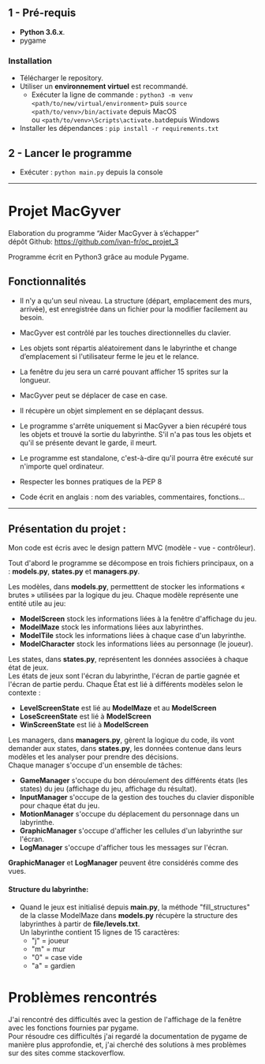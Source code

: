 ## 1 - Pré-requis
*  **Python 3.6.x**.
* pygame

### Installation 
* Télécharger le repository.
* Utiliser un **environnement virtuel** est recommandé.
    * Exécuter la ligne de commande : `python3 -m venv <path/to/new/virtual/environment>`
    puis `source <path/to/venv>/bin/activate` depuis MacOS  
    ou `<path/to/venv>\Scripts\activate.bat`depuis Windows
* Installer les dépendances : `pip install -r requirements.txt`

## 2 - Lancer le programme 
* Exécuter : `python main.py`  depuis la console

--------

# Projet MacGyver
Elaboration  du programme “Aider MacGyver à s’échapper”  
dépôt Github: https://github.com/ivan-fr/oc_projet_3

Programme écrit en Python3 grâce au module Pygame.

## Fonctionnalités

- Il n'y a qu'un seul niveau. La structure (départ, emplacement des murs, arrivée), est enregistrée dans un 
fichier pour la modifier facilement au besoin.

- MacGyver est contrôlé par les touches directionnelles du clavier.
- Les objets sont répartis aléatoirement dans le labyrinthe et change d’emplacement si l'utilisateur ferme le jeu et le relance.
- La fenêtre du jeu sera un carré pouvant afficher 15 sprites sur la longueur.
- MacGyver peut se déplacer de case en case.
- Il récupère un objet simplement en se déplaçant dessus.
- Le programme s'arrête uniquement si MacGyver a bien récupéré tous les objets et trouvé la sortie du labyrinthe. S'il n'a pas tous les objets et qu'il se présente devant le garde, il meurt.
- Le programme est standalone, c'est-à-dire qu'il pourra être exécuté sur n'importe quel ordinateur.
- Respecter les bonnes pratiques de la PEP 8 
- Code écrit en anglais : nom des variables, commentaires, fonctions...

--------

## Présentation du projet :
Mon code est écris avec le design pattern MVC (modèle - vue - contrôleur).  
  
Tout d'abord le programme se décompose en trois fichiers principaux, on a : **models.py**, **states.py** et **managers.py**.  

Les modèles, dans **models.py**, permetttent de stocker les informations « brutes » utilisées par la logique du jeu. 
Chaque modèle représente une entité utile au jeu:
- **ModelScreen** stock les informations liées à la fenêtre d'affichage du jeu.
- **ModelMaze** stock les informations liées aux labyrinthes.
- **ModelTile** stock les informations liées à chaque case d'un labyrinthe.
- **ModelCharacter** stock les informations liées au personnage (le joueur).

Les states, dans **states.py**, représentent les données associées à chaque état de jeux.  
Les états de jeux sont l'écran du labyrinthe, l'écran de partie gagnée et l'écran de partie perdu. 
Chaque État est lié à différents modèles selon le contexte :
- **LevelScreenState** est lié au **ModelMaze** et au **ModelScreen**
- **LoseScreenState** est lié à **ModelScreen**
- **WinScreenState** est lié à **ModelScreen**

Les managers, dans **managers.py**, gèrent la logique du code, ils vont demander aux states, dans **states.py**, les données contenue dans leurs modèles et les analyser pour prendre des décisions.  
Chaque manager s'occupe d'un ensemble de tâches:
- **GameManager** s'occupe du bon déroulement des différents états (les states) du jeu (affichage du jeu, affichage du résultat).
- **InputManager** s'occupe de la gestion des touches du clavier disponible pour chaque état du jeu.
- **MotionManager** s'occupe du déplacement du personnage dans un labyrinthe.
- **GraphicManager** s'occupe d'afficher les cellules d'un labyrinthe sur l'écran.
- **LogManager** s'occupe d'afficher tous les messages sur l'écran.

**GraphicManager** et **LogManager** peuvent être considérés comme des vues.

#### Structure du labyrinthe:

- Quand le jeux est initialisé depuis **main.py**, la méthode "fill_structures" de la classe ModelMaze dans **models.py** récupère la structure des labyrinthes à partir de **file/levels.txt**.   
Un labyrinthe contient 15 lignes de 15 caractères:
    - "j" = joueur
    - "m" = mur
    - "0" = case vide
    - "a" = gardien
    
# Problèmes rencontrés
J'ai rencontré des difficultés avec la gestion de l'affichage de la fenêtre avec les fonctions fournies par pygame.  
Pour résoudre ces difficultés j'ai regardé la documentation de pygame de manière plus approfondie, et, j'ai cherché des solutions à mes problèmes sur des sites comme stackoverflow.